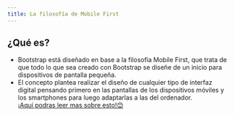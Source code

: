 ```yaml
---
title: La filosofía de Mobile First
---
```

## ¿Qué es?
- Bootstrap está diseñado en base a la filosofía Mobile First, que trata de que todo lo que sea creado con Bootstrap se diseñe de un inicio para dispositivos de pantalla pequeña.  
- El concepto  plantea realizar el diseño de cualquier tipo de interfaz digital pensando primero en las pantallas de los dispositivos móviles y los smartphones para luego adaptarlas a las del ordenador.  
[¡Aquí podras leer mas sobre esto!:blush:](https://www.hostgator.mx/blog/mobile-first/)